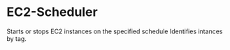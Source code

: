 # EC2-Scheduler
Starts or stops EC2 instances on the specified schedule
Identifies intances by tag.
